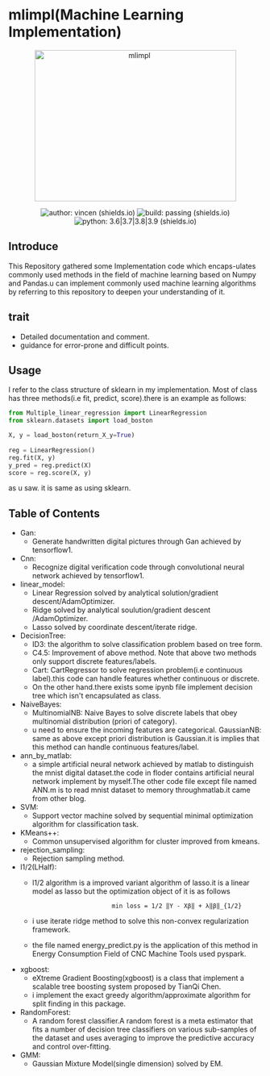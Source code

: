 # mlimpl(Machine Learning Implementation)
<div align=center>
<img src="https://github.com/vincen-github/mlimpl/blob/master/pic/logo.png" width="400" height="300" alt="mlimpl">

![author: vincen (shields.io)](https://img.shields.io/badge/author-vincen-brightgreen)  ![build: passing (shields.io)](https://img.shields.io/badge/build-passing-brightgreen) ![python: 3.6|3.7|3.8|3.9 (shields.io)](https://img.shields.io/badge/python-3.6%7C3.7%7C3.8%7C3.9-blue)
</div>

## Introduce
This Repository gathered some Implementation code which encaps-ulates commonly used methods in the field of machine learning based on Numpy and Pandas.u can implement commonly used machine learning algorithms by referring to this repository to deepen your understanding of it.
## trait
- Detailed documentation and comment.
- guidance for error-prone and difficult points.
## Usage
I refer to the class structure of sklearn in my implementation. Most of class has three methods(i.e fit, predict, score).there is an example as follows:
```python
from Multiple_linear_regression import LinearRegression  
from sklearn.datasets import load_boston

X, y = load_boston(return_X_y=True)  
  
reg = LinearRegression()  
reg.fit(X, y)  
y_pred = reg.predict(X)  
score = reg.score(X, y)
```
as u saw. it is same as using sklearn.

## Table of Contents
- Gan:
	- Generate handwritten digital pictures through Gan achieved by tensorflow1.
- Cnn:
	- Recognize digital verification code through convolutional neural network achieved by tensorflow1.
- linear_model:
  - Linear Regression solved by analytical solution/gradient descent/AdamOptimizer.
  - Ridge solved by analytical soulution/gradient descent /AdamOptimizer.
  - Lasso solved by coordinate descent/iterate ridge.
- DecisionTree:
	- ID3: the algorithm to solve classification problem based on tree form.
	- C4.5: Improvement of above method.
                Note that above two methods only support discrete features/labels.
	- Cart: CartRegressor to solve regression problem(i.e continuous label).this code can handle features whether continuous or discrete.
	- On the other hand.there exists some ipynb file implement decision tree which isn't encapsulated as class.
- NaiveBayes:
	- MultinomialNB: Naive Bayes to solve discrete labels that obey multinomial distribution (priori of category).
  - u need to ensure the incoming features are categorical.
                GaussianNB: same as above except priori distribution is Gaussian.it is implies that this method can handle continuous features/label.
- ann_by_matlab:
  - a simple artificial neural network achieved by matlab to distinguish the mnist digital dataset.the code in floder contains artificial neural network implement by myself.The other code file except file named ANN.m is to read mnist dataset to memory throughmatlab.it came from other blog.
 - SVM:
	- Support vector machine solved by sequential minimal optimization algorithm for classification task.
- KMeans++:
	 - Common unsupervised algorithm for cluster improved from kmeans.
- rejection_sampling:
	- Rejection sampling method.
- l1/2(LHalf):
	- l1/2 algorithm is a improved variant algorithm of lasso.it is a linear model as lasso but the optimization object of it is as follows
	
		                        min loss = 1/2 ‖Y - Xβ‖ + λ‖β‖_{1/2}
	- i use iterate ridge method to solve this non-convex regularization framework.
	- the file named energy_predict.py is the application of this method in Energy Consumption Field of CNC Machine Tools used pyspark.
- xgboost:
	- eXtreme Gradient Boosting(xgboost) is a class that implement a scalable tree boosting system proposed by TianQi Chen.
	- i implement the exact greedy algorithm/approximate algorithm for split finding in this package.
- RandomForest:
	- A random forest classifier.A random forest is a meta estimator that fits a number of decision tree classifiers on various sub-samples of the dataset and uses averaging to improve the predictive accuracy and control over-fitting.
- GMM:
	- Gaussian Mixture Model(single dimension) solved by EM.
